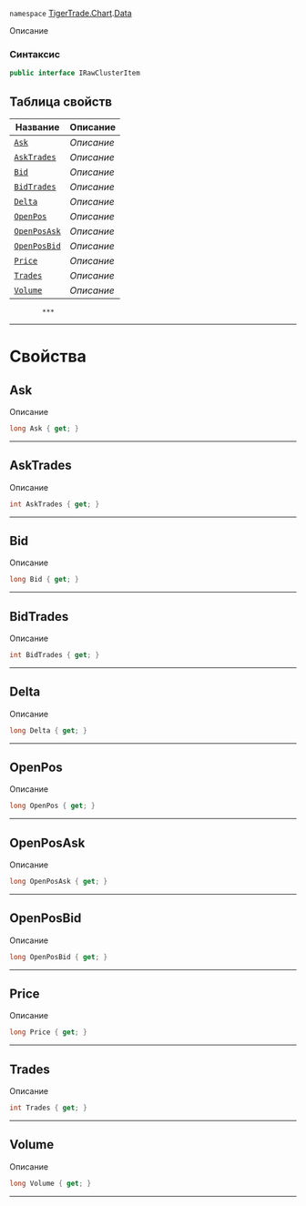 
`namespace` [TigerTrade.Chart](../../TigerTrade.Chart.md).[Data](../../TigerTrade.Chart/Data.md)


Описание

### Синтаксис
```csharp
public interface IRawClusterItem
```


## Таблица свойств
| Название | Описание |
| --- | --- |
| [`Ask`](./IRawClusterItem.cs/Свойства/Ask.md) | *Описание* |
| [`AskTrades`](./IRawClusterItem.cs/Свойства/AskTrades.md) | *Описание* |
| [`Bid`](./IRawClusterItem.cs/Свойства/Bid.md) | *Описание* |
| [`BidTrades`](./IRawClusterItem.cs/Свойства/BidTrades.md) | *Описание* |
| [`Delta`](./IRawClusterItem.cs/Свойства/Delta.md) | *Описание* |
| [`OpenPos`](./IRawClusterItem.cs/Свойства/OpenPos.md) | *Описание* |
| [`OpenPosAsk`](./IRawClusterItem.cs/Свойства/OpenPosAsk.md) | *Описание* |
| [`OpenPosBid`](./IRawClusterItem.cs/Свойства/OpenPosBid.md) | *Описание* |
| [`Price`](./IRawClusterItem.cs/Свойства/Price.md) | *Описание* |
| [`Trades`](./IRawClusterItem.cs/Свойства/Trades.md) | *Описание* |
| [`Volume`](./IRawClusterItem.cs/Свойства/Volume.md) | *Описание* |




            ***
  ***
  # Свойства

## Ask
Описание

```csharp
long Ask { get; }
```
***

## AskTrades
Описание

```csharp
int AskTrades { get; }
```
***

## Bid
Описание

```csharp
long Bid { get; }
```
***

## BidTrades
Описание

```csharp
int BidTrades { get; }
```
***

## Delta
Описание

```csharp
long Delta { get; }
```
***

## OpenPos
Описание

```csharp
long OpenPos { get; }
```
***

## OpenPosAsk
Описание

```csharp
long OpenPosAsk { get; }
```
***

## OpenPosBid
Описание

```csharp
long OpenPosBid { get; }
```
***

## Price
Описание

```csharp
long Price { get; }
```
***

## Trades
Описание

```csharp
int Trades { get; }
```
***

## Volume
Описание

```csharp
long Volume { get; }
```
***

